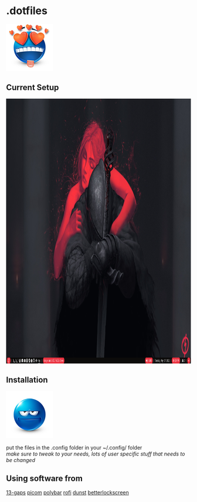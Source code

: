 # .dotfiles

![WOW](/img/WOW.png)


## Current Setup
<p align="center">
  <img 
    width="1280"
    height="720"
    src="/img/current.png"
  >
</p>


## Installation 

![really](/img/gr.png)

put the files in the .config folder in your ~/.config/ folder  
_make sure to tweak to your needs, lots of user specific stuff that needs to be changed_

## Using software from 
[13-gaps](https://github.com/Airblader/i3)
[picom](https://github.com/yshui/picom)
[polybar](https://github.com/polybar/polybar)
[rofi](https://github.com/davatorium/rofi)
[dunst](https://github.com/dunst-project/dunst)
[betterlockscreen](https://github.com/betterlockscreen/betterlockscreen)
